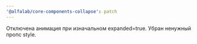 ```yaml
---
'@alfalab/core-components-collapse': patch
---
```


Отключена анимация при изначальном expanded=true. Убран ненужный пропс style.
